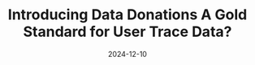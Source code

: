 ---
title: "Introducing Data Donations A Gold Standard for User Trace Data?"
collection: talks
permalink: /talks/2024-12-10-Introducing-Data-Donations-A-Gold-Standard-for-User-Trace-Data
date: 2024-12-10
venue: 'IKMZ UZH Zürich'
citation: ' Lion Wedel, &quot;Introducing Data Donations A Gold Standard for User Trace Data?.&quot; IKMZ UZH Zürich, 1900.'
---